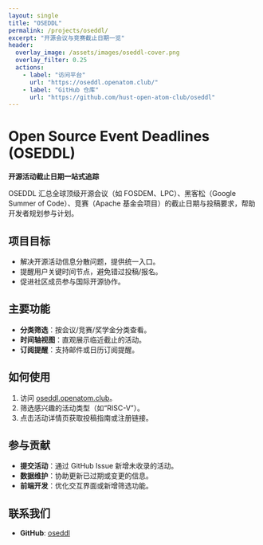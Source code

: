 ```yaml
---
layout: single
title: "OSEDDL"
permalink: /projects/oseddl/
excerpt: "开源会议与竞赛截止日期一览"
header:
  overlay_image: /assets/images/oseddl-cover.png
  overlay_filter: 0.25
  actions:
    - label: "访问平台"
      url: "https://oseddl.openatom.club/"
    - label: "GitHub 仓库"
      url: "https://github.com/hust-open-atom-club/oseddl"
---
```


# Open Source Event Deadlines (OSEDDL)

**开源活动截止日期一站式追踪**

OSEDDL 汇总全球顶级开源会议（如 FOSDEM、LPC）、黑客松（Google Summer of Code）、竞赛（Apache 基金会项目）的截止日期与投稿要求，帮助开发者规划参与计划。

## 项目目标
- 解决开源活动信息分散问题，提供统一入口。
- 提醒用户关键时间节点，避免错过投稿/报名。
- 促进社区成员参与国际开源协作。

## 主要功能
- **分类筛选**：按会议/竞赛/奖学金分类查看。
- **时间轴视图**：直观展示临近截止的活动。
- **订阅提醒**：支持邮件或日历订阅提醒。

## 如何使用
1. 访问 [oseddl.openatom.club](https://oseddl.openatom.club/)。
2. 筛选感兴趣的活动类型（如“RISC-V”）。
3. 点击活动详情页获取投稿指南或注册链接。

## 参与贡献
- **提交活动**：通过 GitHub Issue 新增未收录的活动。
- **数据维护**：协助更新已过期或变更的信息。
- **前端开发**：优化交互界面或新增筛选功能。

## 联系我们
- **GitHub**: [oseddl](https://github.com/hust-open-atom-club/oseddl)
<!-- - **邮箱**： -->